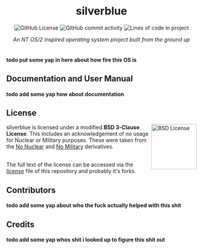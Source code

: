 <div align="center">

# silverblue

![GitHub License](https://img.shields.io/badge/BSD%203-Clause?style=plastic&logo=bsd&label=license&color=a11616)
![GitHub commit activity](https://img.shields.io/github/commit-activity/m/luxploit/silverblue?style=plastic)
<img alt="Lines of code in project" src="https://img.shields.io/endpoint?url=https://ghloc.vercel.app/api/luxploit/silverblue/badge?filter=.py$,.sh$&style=plastic&logoColor=white&label=lines%20of%20code&color=42bc14"></a>

*An NT OS/2 inspired operating system project built from the ground up*
<br>
<br>
</div>

#### todo put some yap in here about how fire this OS is

## Documentation and User Manual
#### todo add some yap how about documentation

## License
<a href="https://github.com/luxploit/silverblue/blob/trunk/LICENSE">
  <img align="right" height="120" alt="BSD License" src="https://fossa.com/blog/content/images/2021/03/BSD.png" />
</a>
sliverblue is licensed under a modified <b>BSD 3-Clause License</b>. This includes an acknowledgement of no usage for Nuclear or Military purposes. 
These were taken from the <a href="https://spdx.org/licenses/BSD-3-Clause-No-Nuclear-Warranty.html">No Nuclear</a> and <a href="https://spdx.org/licenses/BSD-3-Clause-No-Military-License.html">No Military</a> derivatives.
<br><br>

The full text of the license can be accessed via the [license](LICENSE) file of this repository and probably it's forks.

## Contributors
#### todo add some yap about who the fuck actually helped with this shit

## Credits
#### todo add some yap whos shit i looked up to figure this shit out
